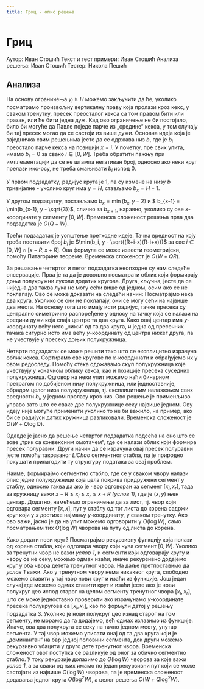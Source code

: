 ```yaml
---
title: Гриц - опис решења
---
```


# Гриц

Аутор: Иван Стошић
Текст и тест примери: Иван Стошић
Анализа решења: Иван Стошић
Тестер: Никола Пешић

## Анализа

На основу ограничења $y_i \geq H$ можемо закључити да ће, уколико посматрамо произвољну вертикалну праву која пролази кроз кекс, у сваком тренутку, пресек преосталог кекса са том правом бити или празан, или ће бити једна дуж. Кад ово ограничење не би постојало, било би могуће да Павле поједе парче из „средине“ кекса, у том случају би тај пресек могао да се састоји из више дужи. Основна идеја која је заједничка свим решењима јесте да се одржава низ $b$, где је $b_i$ преостало парче кекса на позицији $x = i$. У почетку, пре свих упита, имамо $b_i = 0$ за свако $i \in [0, W]$. Треба обратити пажњу при имплементацији да се не штампа негативан број, односно ако неки круг прелази икс-осу, не треба смањивати $b_i$ испод $0$.

У првом подзадатку, радијус круга је $1$, па су измене на низу $b$ тривијалне - уколико круг има $y=H$, стављамо $b_{x} = H-1$.

У другом подзадатку, постављамо $b_x = \min(b_x, y-2)$ и $ b_{x-1} = \min(b_{x-1}, y - \sqrt{3})$, слично за $b_{x+1}$, наравно, уколико су ове $x$-координате у сегменту $[0, W]$. Временска сложеност решења прва два подзадатка је $O(Q + W)$.

Трећи подзадатак је уопштење претходне идеје. Тачна вредност на коју треба поставити број $b_i$ је $\min(b_i, y - \sqrt{(R+i-x)(R-i+x)})$ за све $i \in [0, W] \cap [x-R, x+R]$. Ова формула се може извести геометријски, помоћу Питагорине теореме. Временска сложеност је $O(W + QR)$.

За решавање четвртог и петог подзадатка неопходне су нам следеће опсервације. Прва је та да је довољно посматрати облик који формирају доњи полукружни лукови додатих кругова. Друга, кључна, јесте да се ниједна два таква лука не могу сећи више од једном, осим ако се не поклапају. Ово се може доказати на следећи начин: Посматрајмо нека два круга. Уколико се они не поклапају, они се могу сећи на највише два места. На основу тога што имају исти радијус, тачке пресека су централно симетрично распоређене у односу на тачку која се налази на средини дужи која спаја центре та два круга. Како овај центар има $y$-координату већу него „нижи“ од та два круга, и једна од пресечних тачака сигурно исто има већу $y$-координату од центра нижег друга, па не учествује у пресеку доњих полукружница.

Четврти подзадатак се може решити тако што се експлицитно израчуна облик кекса. Сортирамо све кругове по $x$-координати и обрађујемо их у овом редоследу. Помоћу стека одржавамо скуп полукружница које учествују у коначном облику кекса, као и позиције пресека суседних полукружница. Одговор на неки упит можемо наћи бинарном претрагом по добијеном низу полукружница, или једноставније, обрадом целог низа полукружница, тј. експлицитним налажењем свих вредности $b_i$, у једном пролазу кроз низ. Ово решење је применљиво управо зато што се сваке две полукружнице секу највише једном. Ову идеју није могуће применити уколико то не би важило, на пример, ако би се радијуси датих кружница разликовали. Временска сложеност је $O(W + Q \log Q)$.

Одавде је јасно да решење четвртог подзадатка подсећа на оно што се зове „трик са конвексним омотачем“, где се налази облик који формира пресек полуравни. Други начин да се израчуна овај пресек полуравни јесте помоћу такозваног *LiChao* сегментног стабла, па је природно покушати прилагодити ту структуру података за овај проблем.

Наиме, формирајмо сегментно стабло, где се у сваком чвору налази опис једне полукружнице која цела покрива придружени сегмент у стаблу, односно таква да ако је чвор одговоран за сегмент $[x_l, x_r]$, тада за кружницу важи $x-R \leq x_l \leq x_r \leq x+R$ *(услов 1)*, где је $(x,y)$ њен центар. Додатно, намећемо ограничење да за лист, тј. чвор који одговара сегменту $[x, x]$, пут у стаблу од тог листа до корена садржи круг који у $x$ достиже најмању $y$-координату, у сваком тренутку. Ако ово важи, јасно је да на упит можемо одговорити у $O(\log W)$, само посматрањем тих $O(\log W)$ чворова на путу од листа до корена.

Како додати нови круг? Посматрајмо рекурзивну функцију која полази од корена стабла, који одговара чвору који чува сегмент $[0, W]$. Уколико за тренутни чвор не важи *услов 1*, и сегменти који одговарају кругу и чвору се не секу, можемо одмах изаћи, иначе рекурзивно додајемо круг у оба чвора детета тренутног чвора. На даље претпоставимо да *услов 1* важи. Ако у тренутном чвору нема никаквог круга, слободно можемо ставити у тај чвор нови круг и изаћи из функције. Још један случај где можемо одмах ставити круг и изаћи јесте ако је нови полукруг цео испод старог на целом сегменту тренутног чвора $[x_l, x_r]$, што се може једноставно проверити ако израчунамо $y$-координате пресека полукругова са $[x_l, x_r]$, као по формули датој у решењу подзадатка 3. Уколико је нови полукруг цео изнад старог на том сегменту, не морамо да га додајемо, већ одмах излазимо из функције. Иначе, ова два полукруга се секу на тачно једном месту, унутар сегмента. У тај чвор можемо уписати онај од та два круга који је „доминантан“ на бар једној половини сегмента, док други можемо рекурзивно убацити у друго дете тренутног чвора. Временска сложеност овог поступка се разликује од оног за обично сегментно стабло. У току рекурзије долазимо до $O(\log W)$ чворова за које важи *услов 1*, а за сваки од њих имамо по један рекурзивни пут који се може састојати из највише $O(\log W)$ чворова, па је временска сложеност додавања једног круга $O(\log^2W)$, а целог решења $O(W + Q \log^2 W)$.

